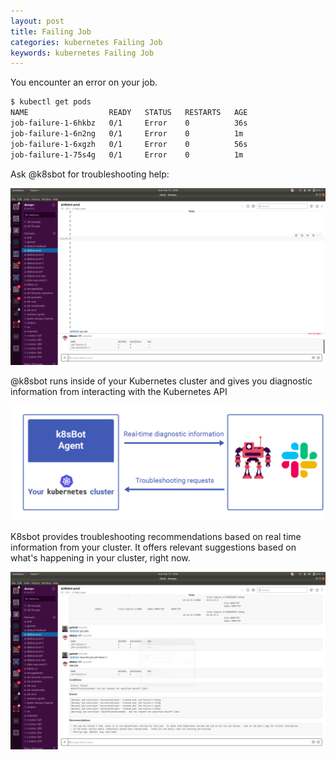 ```yaml
---
layout: post
title: Failing Job
categories: kubernetes Failing Job
keywords: kubernetes Failing Job
---
```


You encounter an error on your job.

```bash
$ kubectl get pods
NAME                  READY   STATUS   RESTARTS   AGE
job-failure-1-6hkbz   0/1     Error    0          36s
job-failure-1-6n2ng   0/1     Error    0          1m
job-failure-1-6xgzh   0/1     Error    0          56s
job-failure-1-75s4g   0/1     Error    0          1m
```

Ask @k8sbot for troubleshooting help:

![get jobs](/assets/blog/images/workflow/failing-job/job-list.png)

@k8sbot runs inside of your Kubernetes cluster and gives you diagnostic information
from interacting with the Kubernetes API

![get ingress](/assets/blog/images/workflow/k8sbot-agent-request.png)

K8sbot provides troubleshooting recommendations based on real time information
from your cluster.  It offers relevant suggestions based on what's happening
in your cluster, right now.

![trace ingress](/assets/blog/images/workflow/failing-job/failed-job-describe.png)
